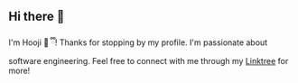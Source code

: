 ## Hi there 👋

<!--
**hoojinguyen/hoojinguyen** is a ✨ _special_ ✨ repository because its `README.md` (this file) appears on your GitHub profile.

Here are some ideas to get you started:

- 🔭 I’m currently working on ...
- 🌱 I’m currently learning ...
- 👯 I’m looking to collaborate on ...
- 🤔 I’m looking for help with ...
- 💬 Ask me about ...
- 📫 How to reach me: ...
- 😄 Pronouns: ...
- ⚡ Fun fact: ...
-->

I'm Hooji 🐯 ྀི! Thanks for stopping by my profile. I'm passionate about software engineering. Feel free to connect with me through my [Linktree](https://linktr.ee/hoojinguyen) for more!
